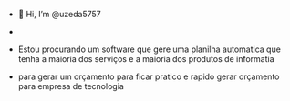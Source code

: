 - 👋 Hi, I’m @uzeda5757
- 

- Estou procurando um software que gere uma planilha automatica que tenha a maioria dos serviços e a maioria dos produtos de informatia
- para gerar um orçamento para ficar pratico e rapido gerar orçamento para empresa de tecnologia 

<!---
uzeda5757/uzeda5757 is a ✨ special ✨ repository because its `README.md` (this file) appears on your GitHub profile.
You can click the Preview link to take a look at your changes.
--->
